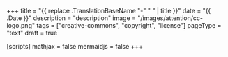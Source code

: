 +++
title = "{{ replace .TranslationBaseName "-" " " | title }}"
date =  "{{ .Date }}"
description = "description"
image = "/images/attention/cc-logo.png"
tags = ["creative-commons", "copyright", "license"]
pageType = "text"
draft = true

[scripts]
  mathjax = false
  mermaidjs = false
+++















[著作権法]: https://elaws.e-gov.go.jp/document?lawid=345AC0000000048 "著作権法"
[Creative Commons]: https://creativecommons.org/ "Creative Commons"
[CC Licenses]: https://creativecommons.org/licenses/ "ライセンスについて - Creative Commons"
